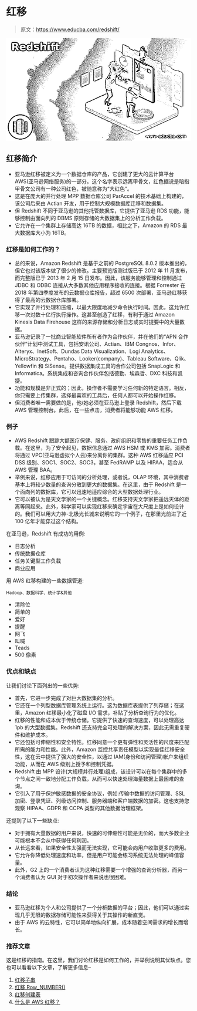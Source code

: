 # 红移

> 原文：<https://www.educba.com/redshift/>

![Redshift](img/e906d63d6b1d6a2caafdfdb6a8d0fd8c.png)



## 红移简介

*   亚马逊红移被定义为一个数据仓库的产品，它创建了更大的云计算平台 AWS(亚马逊网络服务)的一部分。这个名字表示远离甲骨文，红色据说是暗指甲骨文公司有一种公司红色，被随意称为“大红色”。
*   这是在庞大的并行处理 MPP 数据仓库公司 ParAccel 的技术基础上构建的，该公司后来由 Actian 开发，用于控制大规模数据库迁移和数据集。
*   但 Redshift 不同于亚马逊的其他托管数据库，它提供了亚马逊 RDS 功能，能够控制由面向列的 DBMS 原则存储的大数据集上的分析工作负载。
*   它允许在一个集群上存储高达 16TB 的数据，相比之下，Amazon 的 RDS 最大数据库大小为 16TB。

### 红移是如何工作的？

*   总的来说，Amazon Redshift 是基于之前的 PostgreSQL 8.0.2 版本推出的，但它也对该版本做了很少的修改。主要预览版测试版已于 2012 年 11 月发布，而完整版已于 2013 年 2 月 15 日发布。因此，该服务能够管理和控制通过 JDBC 和 ODBC 连接从大多数其他应用程序接收的连接。根据 Forrester 在 2018 年第四季度发布的云数据仓库报告，超过 6500 次部署，亚马逊红移获得了最高的云数据仓库部署。
*   它实现了并行处理和压缩，以最大限度地减少命令执行时间。因此，这允许红移一次对数十亿行执行操作。这甚至创造了红移，有利于通过 Amazon Kinesis Data Firehouse 这样的来源存储和分析日志或实时提要中的大量数据。
*   亚马逊记录了一批商业智能软件所有者作为合作伙伴，并在他们的“APN 合作伙伴”计划中测试工具，包括安讯公司、Actian、IBM Congnos、Infor、Alteryx、InetSoft、Dundas Data Visualization、Logi Analytics、MicroStrategy、Pentaho、Looker(company)、Tableau Software、Qlik、Yellowfin 和 SiSense。提供数据集成工具的合作公司包括 SnapLogic 和 Informatica。系统集成和咨询合作伙伴包括德勤、埃森哲、DXC 科技和凯捷。
*   功能和规模是非正式的；因此，操作者不需要学习任何新的特定语言。相反，你只需要上传集群，选择最喜欢的工具后，任何人都可以开始操作红移。
*   但消费者唯一需要做的是，他/她必须在亚马逊上登录 Redshift，然后下载 AWS 管理控制台。此后，在一些点击，消费者将能够功能 AWS 红移。

### 例子

*   AWS Redshift 跟踪大额医疗保健、服务、政府组织和零售的重要任务工作负载。在这里，为了安全起见，数据信息通过 AWS HSM 或 KMS 加密。消费者将通过 VPC(亚马逊虚拟个人云)来分离你的集群。这种 AWS 红移适应 PCI DSS 级别、SOC1、SOC2、SOC3，甚至 FedRAMP 以及 HIPAA，适合从 AWS 管理 BAA。
*   举例来说，红移应用于可访问的分析处理，或者说，OLAP 环境，其中消费者基本上将较少数量的查询分散到更大的数据集。在这里，由于 Redshift 是一个面向列的数据库，它可以迅速地适应综合的大型数据处理行业。
*   它可以被认为是天文学家的一个关键概念。红移支持天文学家把遥远天体的距离等同起来。此外，科学家可以实现红移来确定宇宙在大尺度上是如何设计的。我们可以用大力神-北极光长城来说明它的一个例子，在那里光前进了近 100 亿年才能穿过这个结构。

在亚马逊，Redshift 有成功的用例:

*   日志分析
*   传统数据仓库
*   任务关键型工作负载
*   商业应用

用 AWS 红移构建的一些数据管道:

<small>Hadoop、数据科学、统计学&其他</small>

*   清除位
*   简单的
*   爱好
*   提醒
*   网飞
*   叫喊
*   Teads
*   500 像素

### 优点和缺点

让我们讨论下面列出的一些优势:

*   首先，它进一步完成了对巨大数据集的分析。
*   它还在一个列型数据库管理系统上运行。这为数据库表提供了列存储；在这里，Amazon 红移最小化了磁盘 I/O 需求，补贴了分析查询行为的优化。
*   红移的性能和成本优于传统仓储。它提供了快速的查询速度，可以处理高达 1pb 的大型数据集。Redshift 还支持完全可处理的解决方案，因此无需重复硬件和维护成本。
*   它还包括可伸缩性和安全特性。红移同意一个更有弹性和灵活性的尺度来匹配所需的能力和性能。此外，Amazon 监控共享责任模型以实现最佳红移安全性，这在云中提供了强大的安全性，以通过 IAM(身份和访问管理)帐户来组织功能，从而在 AWS 级别上授予和控制凭据。
*   Redshift 由 MPP 设计(大规模并行处理)组成，该设计可以在每个集群中的多个节点之间一致地分配工作负载，从而可以快速处理海量数据上最困难的查询。
*   它引入了用于保护敏感数据的安全协议，例如:传输中数据的访问管理、SSL 加密、登录凭证、列级访问控制、服务器端和客户端数据的加密。这也支持您观察 HIPAA、GDPR 和 CCPA 类型的其他数据治理框架。

还提到了以下一些缺点:

*   对于拥有大量数据的用户来说，快速的可伸缩性可能是无价的，而大多数企业可能根本不会从中获得任何利润。
*   从长远来看，如果安全性太强而无法实现，它可能会向用户收取更多的费用。
*   它允许你降低处理速度和功率，但是用户可能会练习系统无法处理的峰值容量。
*   此外，G2 上的一个消费者认为这种红移需要一个增强的查询分析器，而另一个消费者认为 GUI 对于初次操作者来说也很困难。

### 结论

*   亚马逊红移为个人和公司提供了一个分析数据的平台；因此，他们可以通过实现几乎无限的数据存储可能性来获得关于其操作的新直觉。
*   由于 AWS 的云特性，它可以简单地纵向扩展，成本随着空间需求的增长而增长。

### 推荐文章

这是红移的指南。在这里，我们讨论红移是如何工作的，并举例说明其优缺点。您也可以看看以下文章，了解更多信息–

1.  [红移子串](https://www.educba.com/redshift-substring/)
2.  [红移 Row_NUMBER()](https://www.educba.com/redshift-row_number/)
3.  [红移创建表](https://www.educba.com/redshift-create-table/)
4.  [什么是 AWS 红移？](https://www.educba.com/what-is-aws-redshift/)





